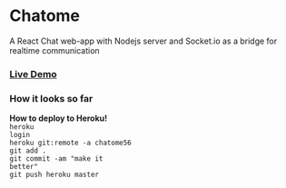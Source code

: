 # Chatome

A React Chat web-app with Nodejs server and Socket.io as a bridge for realtime communication


### [Live Demo](https://chatapp-66db3.firebaseapp.com)



### How it looks so far 


**How to deploy to Heroku!**<br>
<code>heroku login</code> <br>
<code>heroku git:remote -a chatome56</code><br>
<code>git add .</code><br>
<code>git commit -am "make it better"</code><br>
<code>git push heroku master</code><br>
